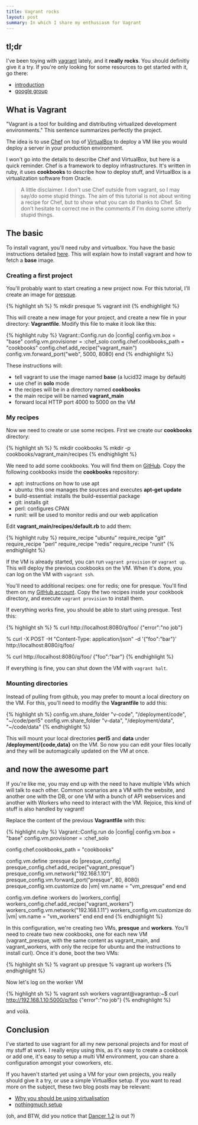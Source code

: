 ```yaml
---
title: Vagrant rocks
layout: post
summary: In which I share my enthusiasm for Vagrant
---
```


## tl;dr

I've been toying with [vagrant](http://vagrantup.com/) lately, and it **really rocks**. You should definitly give it a try. If you're only looking for some resources to get started with it, go there:

 * [introduction](http://docs.vagrantup.com/v2/why-vagrant/)
 * [google group](http://groups.google.com/group/vagrant-up)

## What is Vagrant

"Vagrant is a tool for building and distributing virtualized development environments." This sentence summarizes perfectly the project.

The idea is to use [Chef](http://www.opscode.com/chef) on top of [VirtualBox](http://www.virtualbox.org/) to deploy a VM like you would deploy a server in your production environment.

I won't go into the details to describe Chef and VirtualBox, but here is a quick reminder. Chef is a framework to deploy infrastructures. It's written in ruby, it uses **cookbooks** to describe how to deploy stuff, and VirtualBox is a virtualization software from Oracle.

> A little disclaimer. I don't use Chef outside from vagrant, so I may say/do some stupid things. The aim of this tutorial is not about writing a recipe for Chef, but to show what you can do thanks to Chef. So don't hesitate to correct me in the comments if I'm doing some utterly stupid things.

## The basic

To install vagrant, you'll need ruby and virtualbox. You have the basic instructions detailed [here](http://docs.vagrantup.com/v2/getting-started/). This will explain how to install vagrant and how to fetch a **base** image.

### Creating a first project

You'll probably want to start creating a new project now. For this tutorial, I'll create an image for [presque](https://github.com/franckcuny/presque).

{% highlight sh %}
% mkdir presque
% vagrant init
{% endhighlight %}

This will create a new image for your project, and create a new file in your directory: **Vagrantfile**. Modify this file to make it look like this:

{% highlight ruby %}
Vagrant::Config.run do |config|
  config.vm.box = "base"
  config.vm.provisioner = :chef_solo
  config.chef.cookbooks_path = "cookbooks"
  config.chef.add_recipe("vagrant_main")
  config.vm.forward_port("web", 5000, 8080)
end
{% endhighlight %}

These instructions will:

 * tell vagrant to use the image named **base** (a lucid32 image by default)
 * use chef in **solo** mode
 * the recipes will be in a directory named **cookbooks**
 * the main recipe will be named **vagrant_main**
 * forward local HTTP port 4000 to 5000 on the VM

### My recipes

Now we need to create or use some recipes. First we create our **cookbooks** directory:

{% highlight sh %}
% mkdir cookbooks
% mkdir -p cookbooks/vagrant_main/recipes
{% endhighlight %}

We need to add some cookbooks. You will find them on [GitHub](https://github.com/opscode/cookbooks). Copy the following cookbooks inside the **cookbooks** repository:

 * apt: instructions on how to use apt
 * ubuntu: this one manages the sources and executes **apt-get update**
 * build-essential: installs the build-essential package
 * git: installs git
 * perl: configures CPAN
 * runit: will be used to monitor redis and our web application

Edit **vagrant_main/recipes/default.rb** to add them:

{% highlight ruby %}
require_recipe "ubuntu"
require_recipe "git"
require_recipe "perl"
require_recipe "redis"
require_recipe "runit"
{% endhighlight %}

If the VM is already started, you can run `vagrant provision` or `vagrant up`. This will deploy the previous cookbooks on the VM. When it's done, you can log on the VM with `vagrant ssh`.

You'll need to additional recipes: one for redis; one for presque. You'll find them on my [GitHub account](http://git.lumberjaph.net/chef-cookbooks.git/). Copy the two recipes inside your cookbook directory, and execute `vagrant provision` to install them.

If everything works fine, you should be able to start using presque. Test this:

{% highlight sh %}
% curl http://localhost:8080/q/foo/
{"error":"no job"}

% curl -X POST -H "Content-Type: application/json" -d '{"foo":"bar"}' http://localhost:8080/q/foo/

% curl http://localhost:8080/q/foo/
{"foo":"bar"}
{% endhighlight %}

If everything is fine, you can shut down the VM with `vagrant halt`.

### Mounting directories

Instead of pulling from github, you may prefer to mount a local directory on the VM. For this, you'll need to modifiy the **Vagrantfile** to add this:

{% highlight sh %}
config.vm.share_folder "v-code", "/deployment/code", "~/code/perl5"
config.vm.share_folder "v-data", "/deployment/data", "~/code/data"
{% endhighlight %}

This will mount your local directories **perl5** and **data** under **/deployment/{code,data}** on the VM. So now you can edit your files locally and they will be automagically updated on the VM at once.

## and now the awesome part

If you're like me, you may end up with the need to have multiple VMs which will talk to each other. Common scenarios are a VM with the website, and another one with the DB, or one VM with a bunch of API webservices and another with Workers who need to interact with the VM. Rejoice, this kind of stuff is also handled by vagrant!

Replace the content of the previous **Vagrantfile** with this:

{% highlight ruby %}
Vagrant::Config.run do |config|
  config.vm.box = "base"
  config.vm.provisioner = :chef_solo

  config.chef.cookbooks_path = "cookbooks"

  config.vm.define :presque do |presque_config|
    presque_config.chef.add_recipe("vagrant_presque")
    presque_config.vm.network("192.168.1.10")
    presque_config.vm.forward_port("presque", 80, 8080)
    presque_config.vm.customize do |vm|
      vm.name = "vm_presque"
    end
  end

  config.vm.define :workers do |workers_config|
    workers_config.chef.add_recipe("vagrant_workers")
    workers_config.vm.network("192.168.1.11")
    workers_config.vm.customize do |vm|
      vm.name = "vm_workers"
    end
  end
end
{% endhighlight %}

In this configuration, we're creating two VMs, **presque** and **workers**. You'll need to create two new cookbooks, one for each new VM (vagrant_presque, with the same content as vagrant_main, and vagrant_workers, with only the recipe for ubuntu and the instructions to install curl). Once it's done, boot the two VMs:

{% highlight sh %}
% vagrant up presque
% vagrant up workers
{% endhighlight %}

Now let's log on the worker VM

{% highlight sh %}
% vagrant ssh workers
vagrant@vagrantup:~$ curl http://192.168.1.10:5000/q/foo
{"error":"no job"}
{% endhighlight %}

and voilà.

## Conclusion

I've started to use vagrant for all my new personal projects and for most of my stuff at work. I really enjoy using this, as it's easy to create a cookbook or add one, it's easy to setup a multi VM environment, you can share a configuration amongst your coworkers, etc.

If you haven't started yet using a VM for your own projects, you really should give it a try, or use a simple VirtualBox setup. If you want to read more on the subject, these two blog posts may be relevant:

 * [Why you should be using virtualisation](http://morethanseven.net/2010/11/04/Why-you-should-be-using-virtualisation.html)
 * [nothingmuch setup](http://blog.woobling.org/2010/10/headless-virtualbox.html)

(oh, and BTW, did you notice that [Dancer 1.2](http://search.cpan.org/perldoc?Dancer) is out ?)
